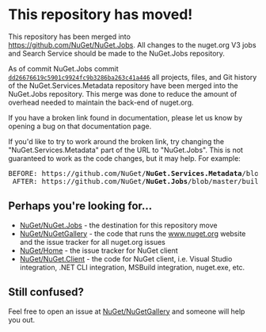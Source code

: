 # This repository has moved!

This repository has been merged into https://github.com/NuGet/NuGet.Jobs. All changes to the nuget.org V3 jobs and
Search Service should be made to the NuGet.Jobs repository.

As of commit NuGet.Jobs commit
[`dd26676619c5901c9924fc9b3286ba263c41a446`](https://github.com/NuGet/NuGet.Jobs/commit/dd26676619c5901c9924fc9b3286ba263c41a446)
all projects, files, and Git history of the NuGet.Services.Metadata repository have been merged into the NuGet.Jobs
repository. This merge was done to reduce the amount of overhead needed to maintain the back-end of nuget.org.

If you have a broken link found in documentation, please let us know by opening a bug on that documentation page.

If you'd like to try to work around the broken link, try changing the "NuGet.Services.Metadata" part of the URL to
"NuGet.Jobs". This is not guaranteed to work as the code changes, but it may help. For example:

<pre>
BEFORE: https://github.com/NuGet/<b>NuGet.Services.Metadata</b>/blob/master/build.ps1
 AFTER: https://github.com/NuGet/<b>NuGet.Jobs</b>/blob/master/build.ps1
</pre>

## Perhaps you're looking for...

- [NuGet/NuGet.Jobs](https://github.com/NuGet/NuGet.Jobs) - the destination for this repository move
- [NuGet/NuGetGallery](https://github.com/NuGet/NuGetGallery) - the code that runs the www.nuget.org website
  and the issue tracker for all nuget.org issues
- [NuGet/Home](https://github.com/NuGet/Home) - the issue tracker for NuGet client
- [NuGet/NuGet.Client](https://github.com/NuGet/NuGet.Client) - the code for NuGet client, i.e. Visual Studio
  integration, .NET CLI integration, MSBuild integration, nuget.exe, etc. 

## Still confused?

Feel free to open an issue at [NuGet/NuGetGallery](https://github.com/NuGet/NuGetGallery/issues) and someone will help
you out.
